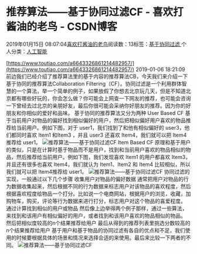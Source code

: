 
# 推荐算法——基于协同过滤CF - 喜欢打酱油的老鸟 - CSDN博客


2019年01月15日 08:07:04[喜欢打酱油的老鸟](https://me.csdn.net/weixin_42137700)阅读数：13标签：[基于协同过滤																](https://so.csdn.net/so/search/s.do?q=基于协同过滤&t=blog)个人分类：[人工智能																](https://blog.csdn.net/weixin_42137700/article/category/7820233)


[https://www.toutiao.com/a6643326861214482957/](https://www.toutiao.com/a6643326861214482957/)
2019-01-06 18:21:09
前边我们已经介绍了推荐算法里的基于内容的推荐算法CB，今天我们来介绍一下基于协同的推荐算法Collaboration Filtering（CF）。协同过滤是一个利用群体智慧的一个算法，举一个简单的例子，如果放假了你想去北京玩几天，但是不知道北京都有哪些好玩的，你会怎么做？你可能会上网查一下网友的推荐，也可能会咨询一下曾经去过北京的亲朋好友，最后你很可能会采纳你好朋友的推荐。因为你的好朋友和你相似的爱好和品味。
基于协同的推荐算法又分为两种
User Based CF
基于当前用户对物品的偏好找到相似偏好的用户，然后把相似偏好用户喜欢的物品推荐给当前用户。例如下图，对于 user1，我们找到了和他有相似偏好的 user3，他们都同时喜欢 Item1 和Item3 ，并且 user3 还喜欢 Item4，我们就可以把 Item4 推荐给 user1。
![推荐算法——基于协同过滤CF](http://p9.pstatp.com/large/pgc-image/642bc5227fe548138746324b9e1711e4)
Item Based CF
原理和基于用户的类似，只是在计算时基于物品而不是用户，找到和当前用户喜欢的物品相似的物品，然后推荐给当前用户。例如下图，我们发现喜欢 Item1 的用户都喜欢 Item3，并且还有很多也喜欢 Item4，我们就认为 Item1、Item2 和 Item4 比较相似，所以我们就可以把 Item4推荐给 user1。
![推荐算法——基于协同过滤CF](http://p1.pstatp.com/large/pgc-image/0fead252642943729b2c126de6d73ec3)
协同过滤的实现，一般通过以下几个步骤
收集用户对物品的偏好数据
通常把用户对物品的行为数据收集起来，然后根据不同的行为数据来标志用户对该物品的喜欢程度，然后根据喜欢程度给物品一个打分。比如说一个电商网站，根据用户的浏览，收藏，加购物车，购买，评论等行为数据来进行打分，标志用户对这个物品的喜爱程度。
通过计算找到相似的用户或物品
然后像上边举得两个例子那样，通过一些算法，来找到和该用户有相似偏好的用户，或者找到和该用户喜欢的物品相似的物品。
然后把相似度较高的n个结果推荐给用户
最后从得到的推荐列表里挑选分数较高的n个结果推荐给用户
基于用户和基于物品的协同过滤有各自的优点和不足，我们使用的时候要根据具体的场景和情况来选择合适的来使用。最后来比较一下两者的不同。
![推荐算法——基于协同过滤CF](http://p1.pstatp.com/large/pgc-image/6b72ab74ae9442feb0364acc724d9bcd)



